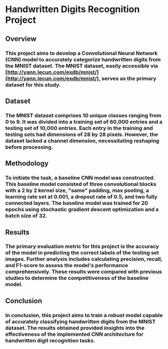 # Handwritten Digits Recognition Project

## Overview

### This project aims to develop a Convolutional Neural Network (CNN) model to accurately categorize handwritten digits from the MNIST dataset. The MNIST dataset, easily accessible via [http://yann.lecun.com/exdb/mnist/](http://yann.lecun.com/exdb/mnist/), serves as the primary dataset for this study.

## Dataset

### The MNIST dataset comprises 10 unique classes ranging from 0 to 9. It was divided into a training set of 60,000 entries and a testing set of 10,000 entries. Each entry in the training and testing sets had dimensions of 28 by 28 pixels. However, the dataset lacked a channel dimension, necessitating reshaping before processing.

## Methodology

### To initiate the task, a baseline CNN model was constructed. This baseline model consisted of three convolutional blocks with a 2 by 2 kernel size, "same" padding, max pooling, a learning rate set at 0.001, a dropout rate of 0.5, and two fully connected layers. The baseline model was trained for 20 epochs using stochastic gradient descent optimization and a batch size of 32.

## Results

### The primary evaluation metric for this project is the accuracy of the model in predicting the correct labels of the testing set images. Further analysis includes calculating precision, recall, and F1-score to assess the model's performance comprehensively. These results were compared with previous studies to determine the competitiveness of the baseline model.

## Conclusion

### In conclusion, this project aims to train a robust model capable of accurately classifying handwritten digits from the MNIST dataset. The results obtained  provided insights into the effectiveness of the implemented CNN architecture for handwritten digit recognition tasks.